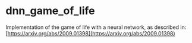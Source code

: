# dnn_game_of_life

Implementation of the game of life with a neural network, as described in:
[https://arxiv.org/abs/2009.01398](https://arxiv.org/abs/2009.01398)
